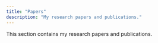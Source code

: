 ```yaml
---
title: "Papers"
description: "My research papers and publications."
---
```


This section contains my research papers and publications.
